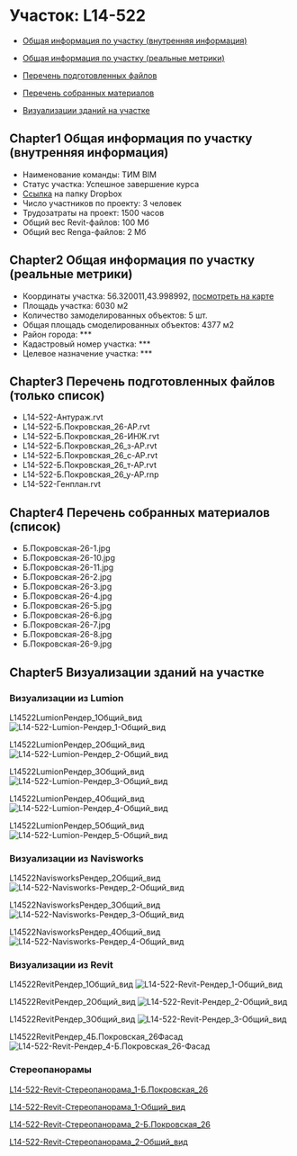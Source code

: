 # Участок: L14-522

* [Общая информация по участку (внутренняя информация)](#Chapter1)

* [Общая информация по участку (реальные метрики)](#Chapter2)

* [Перечень подготовленных файлов](#Chapter3)

* [Перечень собранных материалов](#Chapter4)

* [Визуализации зданий на участке](#Chapter5)

## <a id="test">Chapter1</a> Общая информация по участку (внутренняя информация)
+ Наименование команды: ТИМ BIM
+ Статус участка: Успешное завершение курса
+ [Ссылка](https://www.dropbox.com/sh/wvvgv1nw1iqred9/AAA-V_WPRY2NV9ooF8c8K1qda/L14_522?dl=0) на папку Dropbox
+ Число участников по проекту: 3 человек
+ Трудозатраты на проект: 1500 часов
+ Общий вес Revit-файлов: 100 Мб
+ Общий вес Renga-файлов: 2 Мб
## <a id="test">Chapter2</a> Общая информация по участку (реальные метрики)
+ Координаты участка: 56.320011,43.998992, [посмотреть на карте](https://yandex.ru/maps/47/nizhny-novgorod/?ll=56.320011%2C43.998992&z=19)
+ Площадь участка: 6030 м2
+ Количество замоделированных объектов: 5 шт.
+ Общая площадь смоделированных объектов: 4377 м2
+ Район города: *** 
+ Кадастровый номер участка: *** 
+ Целевое назначение участка: *** 
## <a id="test">Chapter3</a> Перечень подготовленных файлов (только список)
+ L14-522-Антураж.rvt
+ L14-522-Б.Покровская_26-АР.rvt
+ L14-522-Б.Покровская_26-ИНЖ.rvt
+ L14-522-Б.Покровская_26_з-АР.rvt
+ L14-522-Б.Покровская_26_с-АР.rvt
+ L14-522-Б.Покровская_26_т-АР.rvt
+ L14-522-Б.Покровская_26_у-АР.rnp
+ L14-522-Генплан.rvt
## <a id="test">Chapter4</a> Перечень собранных материалов (список)
+ Б.Покровская-26-1.jpg
+ Б.Покровская-26-10.jpg
+ Б.Покровская-26-11.jpg
+ Б.Покровская-26-2.jpg
+ Б.Покровская-26-3.jpg
+ Б.Покровская-26-4.jpg
+ Б.Покровская-26-5.jpg
+ Б.Покровская-26-6.jpg
+ Б.Покровская-26-7.jpg
+ Б.Покровская-26-8.jpg
+ Б.Покровская-26-9.jpg
## <a id="test">Chapter5</a> Визуализации зданий на участке
### Визуализации из Lumion
L14522LumionРендер_1Общий_вид
![L14-522-Lumion-Рендер_1-Общий_вид](/Images/L14_522/L14-522-Lumion-Рендер_1-Общий_вид_Compressed.jpg)

L14522LumionРендер_2Общий_вид
![L14-522-Lumion-Рендер_2-Общий_вид](/Images/L14_522/L14-522-Lumion-Рендер_2-Общий_вид_Compressed.jpg)

L14522LumionРендер_3Общий_вид
![L14-522-Lumion-Рендер_3-Общий_вид](/Images/L14_522/L14-522-Lumion-Рендер_3-Общий_вид_Compressed.jpg)

L14522LumionРендер_4Общий_вид
![L14-522-Lumion-Рендер_4-Общий_вид](/Images/L14_522/L14-522-Lumion-Рендер_4-Общий_вид_Compressed.jpg)

L14522LumionРендер_5Общий_вид
![L14-522-Lumion-Рендер_5-Общий_вид](/Images/L14_522/L14-522-Lumion-Рендер_5-Общий_вид_Compressed.jpg)

### Визуализации из Navisworks
L14522NavisworksРендер_2Общий_вид
![L14-522-Navisworks-Рендер_2-Общий_вид](/Images/L14_522/L14-522-Navisworks-Рендер_2-Общий_вид_Compressed.jpg)

L14522NavisworksРендер_3Общий_вид
![L14-522-Navisworks-Рендер_3-Общий_вид](/Images/L14_522/L14-522-Navisworks-Рендер_3-Общий_вид_Compressed.jpg)

L14522NavisworksРендер_4Общий_вид
![L14-522-Navisworks-Рендер_4-Общий_вид](/Images/L14_522/L14-522-Navisworks-Рендер_4-Общий_вид_Compressed.jpg)

### Визуализации из Revit
L14522RevitРендер_1Общий_вид
![L14-522-Revit-Рендер_1-Общий_вид](/Images/L14_522/L14-522-Revit-Рендер_1-Общий_вид_Compressed.jpg)

L14522RevitРендер_2Общий_вид
![L14-522-Revit-Рендер_2-Общий_вид](/Images/L14_522/L14-522-Revit-Рендер_2-Общий_вид_Compressed.jpg)

L14522RevitРендер_3Общий_вид
![L14-522-Revit-Рендер_3-Общий_вид](/Images/L14_522/L14-522-Revit-Рендер_3-Общий_вид_Compressed.jpg)

L14522RevitРендер_4Б.Покровская_26Фасад
![L14-522-Revit-Рендер_4-Б.Покровская_26-Фасад](/Images/L14_522/L14-522-Revit-Рендер_4-Б.Покровская_26-Фасад_Compressed.jpg)

### Стереопанорамы
[L14-522-Revit-Стереопанорама_1-Б.Покровская_26](https://pano.autodesk.com/pano.html?url=jpgs/d22e5fc2-f235-41aa-a089-d8862c57d7e4&version=2)

[L14-522-Revit-Стереопанорама_1-Общий_вид](https://pano.autodesk.com/pano.html?url=jpgs/ca90c17f-3f8a-4292-bc3a-f338157a09b8&version=2)

[L14-522-Revit-Стереопанорама_2-Б.Покровская_26](https://pano.autodesk.com/pano.html?url=jpgs/239278fe-633e-4d14-ae1d-dea72752be5d&version=2)

[L14-522-Revit-Стереопанорама_2-Общий_вид](https://pano.autodesk.com/pano.html?url=jpgs/bdb137ec-8c80-481a-b8fb-c40229a96ea3&version=2)

